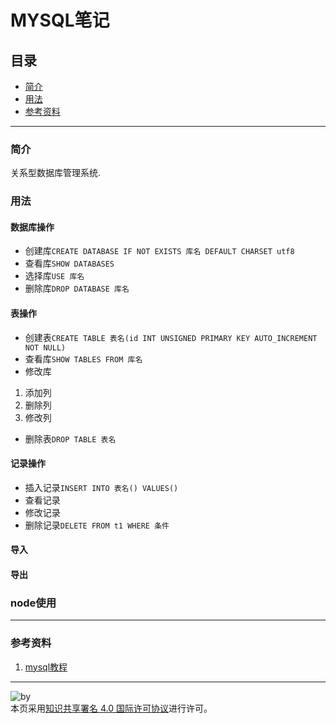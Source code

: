 # MYSQL笔记
## 目录
- [简介](https://github.com/person-0/note/blob/master/data/mysql#简介)
- [用法](https://github.com/person-0/note/blob/master/data/mysql#用法)
- [参考资料](https://github.com/person-0/note/blob/master/data/mysql#参考资料)
***
### 简介
关系型数据库管理系统.
### 用法
#### 数据库操作
- 创建库`CREATE DATABASE IF NOT EXISTS 库名 DEFAULT CHARSET utf8`
- 查看库`SHOW DATABASES`
- 选择库`USE 库名`
- 删除库`DROP DATABASE 库名`
#### 表操作
- 创建表`CREATE TABLE 表名(id INT UNSIGNED PRIMARY KEY AUTO_INCREMENT NOT NULL)`
- 查看库`SHOW TABLES FROM 库名`
- 修改库
1. 添加列
2. 删除列
3. 修改列
- 删除表`DROP TABLE 表名`
#### 记录操作
- 插入记录`INSERT INTO 表名() VALUES() `
- 查看记录
- 修改记录
- 删除记录`DELETE FROM t1 WHERE 条件`
#### 导入
#### 导出
### node使用
***
### 参考资料
1. [mysql教程](http://www.runoob.com/mysql/mysql-tutorial.html)
***
![by](https://licensebuttons.net/l/by/4.0/88x31.png)  
本页采用<a rel="license" href="https://creativecommons.org/licenses/by/4.0/">知识共享署名 4.0 国际许可协议</a>进行许可。

